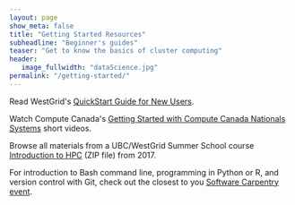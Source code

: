 ```yaml
---
layout: page
show_meta: false
title: "Getting Started Resources"
subheadline: "Beginner's guides"
teaser: "Get to know the basics of cluster computing"
header:
   image_fullwidth: "dataScience.jpg"
permalink: "/getting-started/"
---
```


<!-- 1. Open `_config.yml` and work it through, it's well documented -->
<!-- 1. [Read the documentation][1] to check out all features of *Feeling Responsive*. -->
<!--  [1]: {{ site.url }}{{ site.baseurl }}/documentation/ -->

Read WestGrid's [QuickStart Guide for New Users](https://www.westgrid.ca/support/quickstart/new_users).

Watch Compute Canada's
[Getting Started with Compute Canada Nationals Systems](https://www.youtube.com/playlist?list=PLeCQbAbRSKR8gg6ZMFof1Hf9YF_-n31Ym)
short videos.

Browse all materials from a UBC/WestGrid Summer School course
[Introduction to HPC](http://bit.ly/introhpc) (ZIP file) from 2017.

For introduction to Bash command line, programming in Python or R, and version control with Git, check
out the closest to you [Software Carpentry event](https://software-carpentry.org/workshops).
